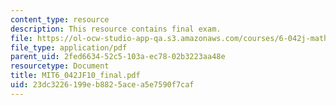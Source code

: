 ```yaml
---
content_type: resource
description: This resource contains final exam.
file: https://ol-ocw-studio-app-qa.s3.amazonaws.com/courses/6-042j-mathematics-for-computer-science-fall-2010/23dc3226199eb8825acea5e7590f7caf_MIT6_042JF10_final.pdf
file_type: application/pdf
parent_uid: 2fed6634-52c5-103a-ec78-02b3223aa48e
resourcetype: Document
title: MIT6_042JF10_final.pdf
uid: 23dc3226-199e-b882-5ace-a5e7590f7caf
---
```

